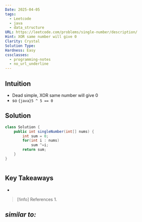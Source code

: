 ```yaml
---
Date: 2025-04-05
tags:
  - Leetcode
  - java
  - data_structure
URL: https://leetcode.com/problems/single-number/description/
Hint: XOR same number will give 0
Clarity: Crystal
Solution Type: 
Hardness: Easy
cssclasses:
  - programming-notes
  - no_url_underline
---
```


## Intuition
- Dead simple, XOR same number will give 0 
- so `{java}5 ^ 5 == 0` 
## Solution
```java title="Initial Attempt"
class Solution {
    public int singleNumber(int[] nums) {
        int sum = 0;
        for(int i : nums)
            sum ^=i;
        return sum;
    }
}
```

```java fold title=""

```
## Key Takeaways
- 

> [!info] References
> 1. 

*similar to:* 
- 